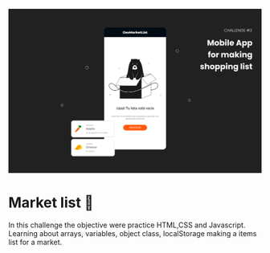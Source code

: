 ![imagen](portada.svg)

# Market list 🚀
In this challenge the objective were practice HTML,CSS and Javascript. Learning about arrays, variables, object class, localStorage making a items list for a market.
